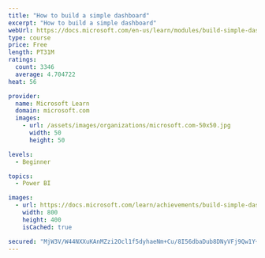 ```yaml
---
title: "How to build a simple dashboard"
excerpt: "How to build a simple dashboard"
webUrl: https://docs.microsoft.com/en-us/learn/modules/build-simple-dashboard/
type: course
price: Free
length: PT31M
ratings:
  count: 3346
  average: 4.704722
heat: 56

provider:
  name: Microsoft Learn
  domain: microsoft.com
  images:
    - url: /assets/images/organizations/microsoft.com-50x50.jpg
      width: 50
      height: 50

levels:
  - Beginner

topics:
  - Power BI

images:
  - url: https://docs.microsoft.com/learn/achievements/build-simple-dashboard-social.png
    width: 800
    height: 400
    isCached: true

secured: "MjW3V/W44NXXuKAnMZzi2Ocl1f5dyhaeNm+Cu/8I56dbaDub8DNyVFj9Qw1Y+RSXNjpWYdHqXvkK4MNkPnT/x2sJfsOWwMEe+aD3ADphNZF7gv0//TVcMEiNPrhhS6G1MethVe1RIzl8NrHR8sdeqzLhI1W1BBhCa/0kq+xhLZuZjNDRg2+nZiXTH1xLNCcYiErV1nMuzqxIUaJnnTefo/YY4Z0x8eAc4+st171+WHOAVlvypXrEdiPJpF3SZFtNtsVTlRZ6gARa/FDb/gPs6miyumlT0LAXejzhvhTOyFDEZKJ9bgGcHqB2om1R+lp5U0lhUj6U6LXiXHr+WEmtruR2P7/Z9o6V3WsAO6F5GGiub/5JMsGpe7vz9bdWqlp9TiHK6x5QN1A/q1DFvIVNGswQwf/Se4aB8uGovsPYM50=;UM8i12nHXnxWkQxHatiMYQ=="
---
```


